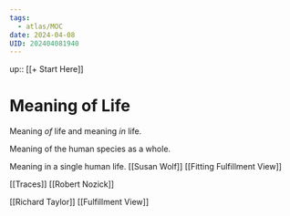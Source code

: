 ```yaml
---
tags:
  - atlas/MOC
date: 2024-04-08
UID: 202404081940
---
```


up:: [[+ Start Here]]

# Meaning of Life

 Meaning *of* life and meaning *in* life.

Meaning of the human species as a whole.


Meaning in a single human life.
[[Susan Wolf]]
[[Fitting Fulfillment View]]

[[Traces]]
[[Robert Nozick]]

[[Richard Taylor]]
[[Fulfillment View]]

